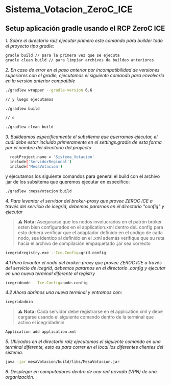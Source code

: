 # Sistema_Votacion_ZeroC_ICE

## **Setup aplicación gradle usando el RCP ZeroC ICE**

*1. Sobre el directorio raiz ejecutar primero este comando para builder todo el proyecto tipo gradle:*

```bash
gradle build // para la primera vez que se ejecuta
gradle clean build // para limpiar archivos de buildeo anteriores
```

*2. En caso de error en el paso anterior por incompatibilidad de versiones superiores con el gradle, ejecutamos el siguiente comando para envolverlo en la versión anterior compatible*

```bash
./gradlew wrapper --gradle-version 6.6

// y luego ejecutamos

./gradlew build

// o

./gradlew clean build
```

*3. Buildeamos especificamente el subsitema que querramos ejecutar, el cuál debe estar incluido primeramente en el settings.gradle de esta forma por el nombre del directorio del proyecto*

```bash
  rootProject.name = 'Sistema_Votacion'
  include('ServidorRegional')
  include('MesaVotacion')  
```
y ejecutamos los siguiente comandos para general el build con el archivo .jar de los subsitema que queremos ejecutar en especifico:

```bash
./gradlew :mesaVotacion:build
```

*4. Para levantar el servidor del broker-proxy que provee ZEROC ICE a través del servicio de icegrid, debemos pararnos en el directorio "config" y ejecutar*

> ⚠️ **Nota:** Asegurarse que los nodos involucrados en el patrón broker esten bien configurados en el application.xml dentro deL config
> para esto deberá verificar que el adaptador definido en el código de cada nodo, sea identico al definido en el .xml
> además verifique que su ruta hacia el archivo de compilación empaquetado .jar sea correcto

```bash
icegridregistry.exe --Ice.Config=grid.config 
```

*4.1 Para levantar el nodo del broker-proxy que provee ZEROC ICE a través del servicio de icegrid, debemos pararnos en el directorio .config y ejecutar en una nueva terminal diferente al registry*

```bash
icegridnode --Ice.Config=node.config 
```

*4.2 Ahora abrimos una nueva terminal y entramos con:*

```bash
icegridadmin
```

> ⚠️ **Nota:** Cada servidor debe registrarse en el application.xml y debe cargarse
> usando el siguiente comando dentro de la terminal que activo el icegridadmin

```bash
Application add application.xml
```

*5. Ubicados en el directorio raiz ejecutamos el siguiente comando en una terminal diferente, esto es para correr en el local los diferentes clientes del sistema.*

```bash
java -jar mesaVotacion/build/libs/MesaVotacion.jar  
```

*6. Desplegar en computadores dentro de una red privada (VPN) de una organización.*

